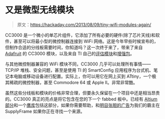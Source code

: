# 又是微型无线模块

> 原文：<https://hackaday.com/2013/08/09/tiny-wifi-modules-again/>

CC3000 是一个微小的单芯片组件，它添加了所有必要的硬件(除了芯片天线)和软件，甚至可以将最小型的微控制器连接到 WiFi 网络。这是今年早些时候宣布的，但制作合适的分线板需要时间，你知道吗？这一次终于来了，带来了来自 [Adafruit](http://www.adafruit.com/products/1469) 的 CC3000 模块，以及来自 TI 自己的[评估模块](https://estore.ti.com/msp-exp430fr5739-cc3000em.aspx?DCMP=msp-fr57xx&HQS=msp-fr57xx-em-es&sp_rid_pod4=OTE2MzA3NDc4NAS2&sp_mid_pod4=42181345)和[增强包](http://www.ti.com/tool/cc3000boost)。

与其他微控制器兼容的 WiFi 模块不同，CC3000 几乎可以处理所有事情——TCP/IP 堆栈、安全问题，甚至是使用 TI 的 SmartConfig 应用程序为台式机、笔记本电脑或移动设备进行配置。实际上，你可以用它在网上买到 ATtiny，一个极其稀疏的微控制器，甚至 Commodore 64 或 Apple II。非常非常酷。

虽然这些分线板和模块的价格非常合理，但要永久保留在一个项目中还是相当昂贵的。CC3000 真正的亮点是将它包含在您的下一个 fabbed 板中。已经有 [Altium 部分](http://hackaday.com/2013/01/27/a-breakout-board-for-a-tiny-wifi-chip)和一个[鹰库](https://github.com/Carrigan/EagleLibrary)包括这部分，如果你需要帮助，和[明目张胆的广告](http://www.findchips.com/avail?part=CC3000)为我们的霸主在 SupplyFrame 如果你正在寻找一个来源。